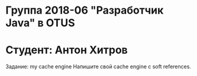 # Группа 2018-06  "Разработчик Java" в OTUS
# Студент: Антон Хитров

Задание:
my cache engine
Напишите свой cache engine с soft references.